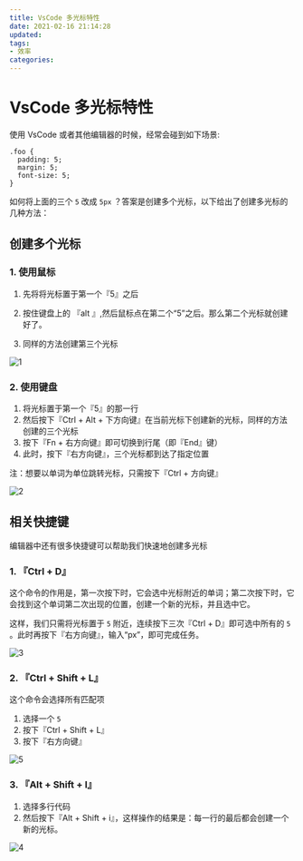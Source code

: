```yaml
---
title: VsCode 多光标特性
date: 2021-02-16 21:14:28
updated: 
tags: 
- 效率
categories: 
---
```


# VsCode 多光标特性

使用 VsCode 或者其他编辑器的时候，经常会碰到如下场景:

```
.foo {
  padding: 5;
  margin: 5;
  font-size: 5;
}
```

如何将上面的三个 `5` 改成 `5px` ？答案是创建多个光标，以下给出了创建多光标的几种方法：

## 创建多个光标

### 1. 使用鼠标

1. 先将将光标置于第一个『5』之后

2. 按住键盘上的 『alt 』,然后鼠标点在第二个“5”之后。那么第二个光标就创建好了。

3. 同样的方法创建第三个光标 

![1](https://ced-md-picture.oss-cn-beijing.aliyuncs.com/img/20200701163849.gif)

### 2. 使用键盘

1. 将光标置于第一个『5』的那一行
2. 然后按下『Ctrl + Alt + 下方向键』在当前光标下创建新的光标，同样的方法创建的三个光标
3. 按下『Fn + 右方向键』即可切换到行尾（即『End』键）
4. 此时，按下『右方向键』，三个光标都到达了指定位置

注：想要以单词为单位跳转光标，只需按下『Ctrl + 方向键』

![2](https://ced-md-picture.oss-cn-beijing.aliyuncs.com/img/20200701170211.gif)

## 相关快捷键

编辑器中还有很多快捷键可以帮助我们快速地创建多光标

### 1. 『Ctrl + D』

这个命令的作用是，第一次按下时，它会选中光标附近的单词；第二次按下时，它会找到这个单词第二次出现的位置，创建一个新的光标，并且选中它。

这样，我们只需将光标置于 `5` 附近，连续按下三次『Ctrl + D』即可选中所有的 `5` 。此时再按下『右方向键』，输入“px”，即可完成任务。

![3](https://ced-md-picture.oss-cn-beijing.aliyuncs.com/img/20200701173116.gif)

### 2. 『Ctrl + Shift + L』

这个命令会选择所有匹配项

1. 选择一个 `5` 
2. 按下『Ctrl + Shift + L』
3. 按下『右方向键』

![5](https://ced-md-picture.oss-cn-beijing.aliyuncs.com/img/20200701174651.gif)

### 3. 『Alt + Shift + I』

1. 选择多行代码
2. 然后按下『Alt + Shift + i』，这样操作的结果是：每一行的最后都会创建一个新的光标。

![4](https://ced-md-picture.oss-cn-beijing.aliyuncs.com/img/20200701173845.gif)